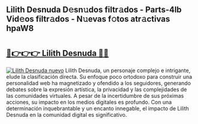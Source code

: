 ## Lilith Desnuda D𝚎sn𝚞dos filtr𝚊dos - Parts-4lb Vid𝚎os filtr𝚊dos - N𝚞evas f𝚘tos atr𝚊ctivas hpaW8

# <h2><a href="http://mb4ckg8.tromn.icu/?c=Lilith+Desnuda">🔗👉👉👉 Lilith Desnuda 🔗🔗</a></h2>

[![Lilith Desnuda nuevo](https://i.imgur.com/pEAQMta.gif)](http://mb4ckg8.tromn.icu/?c=Lilith+Desnuda)
Lilith Desnuda, un personaje complejo e intrigante, elude la clasificación directa. Su enfoque poco ortodoxo para construir una personalidad web ha magnetizado y ofendido a los seguidores, generando debates sobre la expresión artística, la privacidad y las complejidades de las comunidades virtuales. A pesar de la incertidumbre de sus próximas acciones, su impacto en los medios digitales es profundo. Con una determinación inquebrantable y un encanto innegable, el impacto de Lilith Desnuda en la comunidad digital es significativo.
